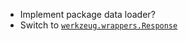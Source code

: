 - Implement package data loader?
 - Switch to [`werkzeug.wrappers.Response`](https://werkzeug.palletsprojects.com/en/1.0.x/wrappers/#werkzeug.wrappers.Response)
